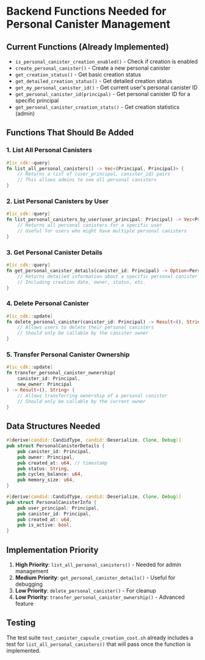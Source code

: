 # Backend Functions Needed for Personal Canister Management

## Current Functions (Already Implemented)

- `is_personal_canister_creation_enabled()` - Check if creation is enabled
- `create_personal_canister()` - Create a new personal canister
- `get_creation_status()` - Get basic creation status
- `get_detailed_creation_status()` - Get detailed creation status
- `get_my_personal_canister_id()` - Get current user's personal canister ID
- `get_personal_canister_id(principal)` - Get personal canister ID for a specific principal
- `get_personal_canister_creation_stats()` - Get creation statistics (admin)

## Functions That Should Be Added

### 1. List All Personal Canisters

```rust
#[ic_cdk::query]
fn list_all_personal_canisters() -> Vec<(Principal, Principal)> {
    // Returns a list of (user_principal, canister_id) pairs
    // This allows admins to see all personal canisters
}
```

### 2. List Personal Canisters by User

```rust
#[ic_cdk::query]
fn list_personal_canisters_by_user(user_principal: Principal) -> Vec<Principal> {
    // Returns all personal canisters for a specific user
    // Useful for users who might have multiple personal canisters
}
```

### 3. Get Personal Canister Details

```rust
#[ic_cdk::query]
fn get_personal_canister_details(canister_id: Principal) -> Option<PersonalCanisterDetails> {
    // Returns detailed information about a specific personal canister
    // Including creation date, owner, status, etc.
}
```

### 4. Delete Personal Canister

```rust
#[ic_cdk::update]
fn delete_personal_canister(canister_id: Principal) -> Result<(), String> {
    // Allows users to delete their personal canisters
    // Should only be callable by the canister owner
}
```

### 5. Transfer Personal Canister Ownership

```rust
#[ic_cdk::update]
fn transfer_personal_canister_ownership(
    canister_id: Principal,
    new_owner: Principal
) -> Result<(), String> {
    // Allows transferring ownership of a personal canister
    // Should only be callable by the current owner
}
```

## Data Structures Needed

```rust
#[derive(candid::CandidType, candid::Deserialize, Clone, Debug)]
pub struct PersonalCanisterDetails {
    pub canister_id: Principal,
    pub owner: Principal,
    pub created_at: u64, // timestamp
    pub status: String,
    pub cycles_balance: u64,
    pub memory_size: u64,
}

#[derive(candid::CandidType, candid::Deserialize, Clone, Debug)]
pub struct PersonalCanisterInfo {
    pub user_principal: Principal,
    pub canister_id: Principal,
    pub created_at: u64,
    pub is_active: bool,
}
```

## Implementation Priority

1. **High Priority**: `list_all_personal_canisters()` - Needed for admin management
2. **Medium Priority**: `get_personal_canister_details()` - Useful for debugging
3. **Low Priority**: `delete_personal_canister()` - For cleanup
4. **Low Priority**: `transfer_personal_canister_ownership()` - Advanced feature

## Testing

The test suite `test_canister_capsule_creation_cost.sh` already includes a test for `list_all_personal_canisters()` that will pass once the function is implemented.


